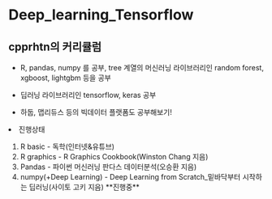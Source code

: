 # Deep_learning_Tensorflow

## **cpprhtn의 커리큘럼**

* R, pandas, numpy 를 공부, tree 계열의 머신러닝 라이브러리인 random forest, xgboost, lightgbm 등을 공부

* 딥러닝 라이브러리인 tensorflow, keras 공부

* 하둡, 맵리듀스 등의 빅데이터 플랫폼도 공부해보기!

<li>진행상태</li>
<ol>
			<li>R basic - 독학(인터넷&유튜브)</li>
			<li>R graphics - R Graphics Cookbook(Winston Chang 지음)</li>
      <li>Pandas - 파이썬 머신러닝 판다스 데이터분석(오승환 지음)</li>
      <li>numpy(+Deep Learning) - Deep Learning from Scratch_밑바닥부터 시작하는 딥러닝(사이토 고키 지음) **진행중**</li>
</ol>

